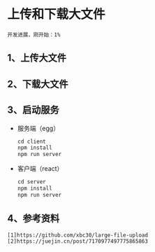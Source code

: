 # 上传和下载大文件

```progress
开发进展，刚开始：1%
```

## 1、上传大文件

## 2、下载大文件

## 3、启动服务

- 服务端（egg）

  ```js
  cd client
  npm install
  npm run server
  ```

- 客户端（react）

  ```js
  cd server
  npm install
  npm run server
  ```

## 4、参考资料

```link
[1]https://github.com/xbc30/large-file-upload
[2]https://juejin.cn/post/7170977497775865863
```
